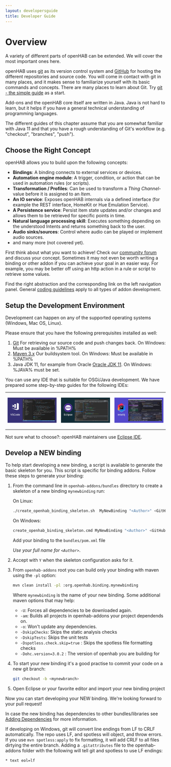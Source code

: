 ```yaml
---
layout: developersguide
title: Developer Guide
---
```


# Overview

A variety of different parts of openHAB can be extended.
We will cover the most important ones here.

openHAB uses [git](https://git-scm.com/) as its version control system and [GitHub](https://github.com/openhab) for hosting the different repositories and source code.
You will come in contact with git in many places, and it makes sense to familiarize yourself with its basic commands and concepts.
There are many places to learn about Git.
Try [git - the simple guide](https://rogerdudler.github.io/git-guide/) as a start.

Add-ons and the openHAB core itself are written in Java.
Java is not hard to learn, but it helps if you have a general technical understanding of programming languages.

The different guides of this chapter assume that you are somewhat familiar with Java 11 and that you have a rough understanding of Git's workflow (e.g. "checkout", "branches", "push").

## Choose the Right Concept

openHAB allows you to build upon the following concepts:

- **Bindings**: A binding connects to external services or devices.
- **Automation engine module**: A trigger, condition, or action that can be used in automation rules (or scripts).
- **Transformation / Profiles**: Can be used to transform a *Thing Channel*- value before it is assigned to an *Item*.
- **An IO service**: Exposes openHAB internals via a defined interface (for example the REST interface, HomeKit or Hue Emulation Service).
- **A Persistence service**: Persist item state updates and/or changes and allows them to be retrieved for specific points in time.
- **Natural language processing skill**:
  Executes something depending on the understood Intents and returns something back to the user.
- **Audio sinks/sources**:
  Control where audio can be played or implement audio sources.
- and many more (not covered yet).

First think about what you want to achieve! Check our [community forum](https://community.openhab.org)
and discuss your concept.
Sometimes it may not even be worth writing a binding or other addon if you can achieve your goal in an easier way.
For example, you may be better off using an http action in a rule or script to retrieve some values.

Find the right abstraction and the corresponding link on the left navigation panel.
General [coding guidelines](guidelines.html) apply to all types of addon development.

## Setup the Development Environment

Development can happen on any of the supported operating systems (Windows, Mac OS, Linux).

Please ensure that you have the following prerequisites installed as well:

1. [Git](https://git-scm.com/downloads) For retrieving our source code and push changes back. On Windows: Must be available in %PATH%
1. [Maven 3.x](https://maven.apache.org/download.cgi) Our buildsystem tool. On Windows: Must be available in %PATH%
1. Java JDK 11, for example from Oracle [Oracle JDK 11](https://www.oracle.com/java/technologies/javase-jdk11-downloads.html). On Windows: %JAVA% must be set.

You can use any IDE that is suitable for OSGi/Java development.
We have prepared some step-by-step guides for the following IDEs:

<table style="width:100%">
<tr>
<td style="width:30%">

[![Visual Studio Code](./ide/images/vscode.jpg)](ide/vscode.html)

</td>
<td style="width:30%">

[![Eclipse IDE](./ide/images/eclipse.jpg)](ide/eclipse.html)

</td>
<td style="width:30%">

[![Intellij IDE](./ide/images/intellij.jpg)](ide/intellij.html)

</td>
</tr>
</table>

Not sure what to choose?: openHAB maintainers use [Eclipse IDE](https://wiki.eclipse.org/Eclipse_Installer).

## Develop a NEW binding

To help start developing a new binding, a script is available to generate the basic skeleton for you.
This script is specific for binding addons. Follow these steps to generate your binding:

1. From the command line in `openhab-addons/bundles` directory to create a skeleton of a new binding `mynewbinding` run:

   On Linux:

    ```bash
    ./create_openhab_binding_skeleton.sh  MyNewBinding "<Author>" <GitHubUsername>
    ```

   On Windows:

    ```bash
    create_openhab_binding_skeleton.cmd MyNewBinding "<Author>" <GitHubUsername>
    ```

    Add your binding to the `bundles/pom.xml` file

    _Use your full name for `<Author>`_.

1. Accept with `Y` when the skeleton configuration asks for it.

1. From `openhab-addons` root you can build only your binding with maven using the `-pl` option:

    ```bash
    mvn clean install -pl :org.openhab.binding.mynewbinding
    ```

   Where `mynewbinding` is the name of your new binding.
   Some additional maven options that may help:
   - `-U`: Forces all dependencies to be downloaded again.
   - `-am`: Builds all projects in openhab-addons your project dependends on.
   - `-o`: Won't update any dependencies.
   - `-DskipChecks`: Skips the static analysis checks
   - `-DskipTests`: Skips the unit tests
   - `-Dspotless.check.skip=true` : Skips the spotless file formatting checks
   - `-Dohc.version=3.0.2` : The version of openhab you are building for

1. To start your new binding it's a good practise to commit your code on a new git branch:

   ```bash
   git checkout -b <mynewbranch>
   ```

1. Open Eclipse or your favorite editor and import your new binding project

Now you can start developing your NEW binding. We're looking forward to your pull request!

In case the new binding has dependencies to other bundles/libraries see [Adding Dependencies](buildsystem.html#adding-dependencies) for more information.

If developing on Windows, git will convert line endings from LF to CRLF automatically. The repo uses LF,
and spotless will object, and throw errors. If you use `mvn spotless:apply` to fix formatting, it will add CRLF
to all files dirtying the entire branch. Adding a `.gitattributes` file to the openhab-addons folder with the
following will tell git and spotless to use LF endings:

```text
* text eol=lf
```
